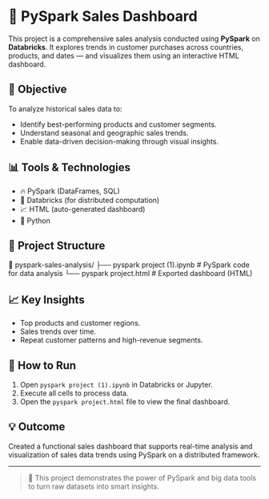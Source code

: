 # 🛒 PySpark Sales Dashboard

This project is a comprehensive sales analysis conducted using **PySpark** on **Databricks**. It explores trends in customer purchases across countries, products, and dates — and visualizes them using an interactive HTML dashboard.

## 📌 Objective

To analyze historical sales data to:
- Identify best-performing products and customer segments.
- Understand seasonal and geographic sales trends.
- Enable data-driven decision-making through visual insights.

## 📊 Tools & Technologies
- 🔥 PySpark (DataFrames, SQL)
- 🧠 Databricks (for distributed computation)
- 📈 HTML (auto-generated dashboard)
- 🐍 Python

## 🧱 Project Structure

📁 pyspark-sales-analysis/
├── pyspark project (1).ipynb # PySpark code for data analysis
└── pyspark project.html # Exported dashboard (HTML)


## 📈 Key Insights
- Top products and customer regions.
- Sales trends over time.
- Repeat customer patterns and high-revenue segments.

## 🚀 How to Run
1. Open `pyspark project (1).ipynb` in Databricks or Jupyter.
2. Execute all cells to process data.
3. Open the `pyspark project.html` file to view the final dashboard.

## 💡 Outcome
Created a functional sales dashboard that supports real-time analysis and visualization of sales data trends using PySpark on a distributed framework.

---

> 🧠 This project demonstrates the power of PySpark and big data tools to turn raw datasets into smart insights.
